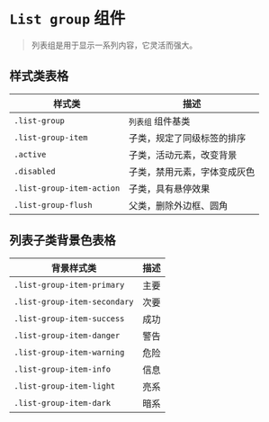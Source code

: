 # `List group` 组件

> 列表组是用于显示一系列内容，它灵活而强大。

## 样式类表格

| 样式类                    | 描述                         |
| ------------------------- | ---------------------------- |
| `.list-group`             | `列表组` 组件基类            |
| `.list-group-item`        | 子类，规定了同级标签的排序   |
| `.active`                 | 子类，活动元素，改变背景     |
| `.disabled`               | 子类，禁用元素，字体变成灰色 |
| `.list-group-item-action` | 子类，具有悬停效果           |
| `.list-group-flush`       | 父类，删除外边框、圆角       |

## 列表子类背景色表格

| 背景样式类                   | 描述 |
| ---------------------------- | ---- |
| `.list-group-item-primary`   | 主要 |
| `.list-group-item-secondary` | 次要 |
| `.list-group-item-success`   | 成功 |
| `.list-group-item-danger`    | 警告 |
| `.list-group-item-warning`   | 危险 |
| `.list-group-item-info`      | 信息 |
| `.list-group-item-light`     | 亮系 |
| `.list-group-item-dark`      | 暗系 |
